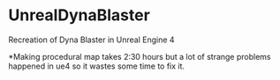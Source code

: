 # UnrealDynaBlaster
Recreation of Dyna Blaster in Unreal Engine 4

*Making procedural map takes 2:30 hours but a lot of strange problems happened in ue4 so it wastes some time to fix it.
